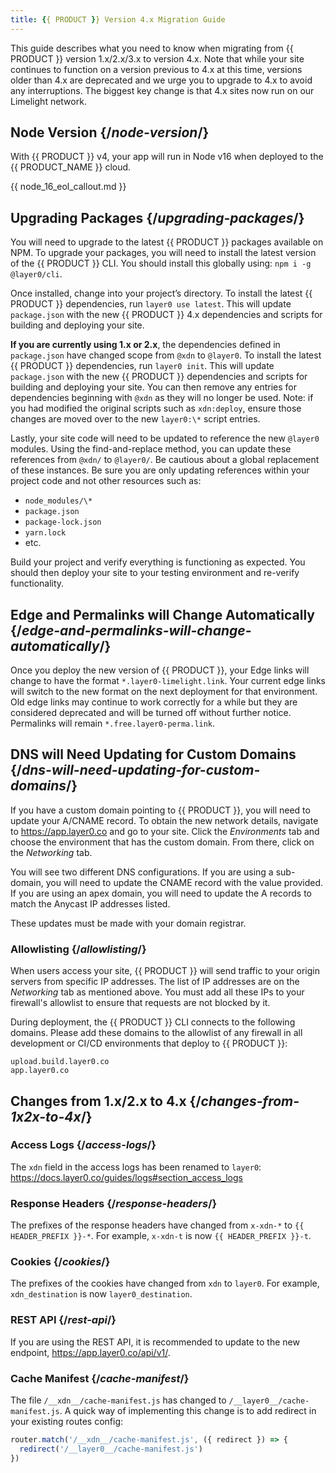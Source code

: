 ```yaml
---
title: {{ PRODUCT }} Version 4.x Migration Guide
---
```


This guide describes what you need to know when migrating from {{ PRODUCT }} version 1.x/2.x/3.x to version 4.x. Note that while your site continues to function on a version previous to 4.x at this time, versions older than 4.x are deprecated and we urge you to upgrade to 4.x to avoid any interruptions. The biggest key change is that 4.x sites now run on our Limelight network.

## Node Version {/*node-version*/}

With {{ PRODUCT }} v4, your app will run in Node v16 when deployed to the {{ PRODUCT_NAME }} cloud. 

{{ node_16_eol_callout.md }}

## Upgrading Packages {/*upgrading-packages*/}

You will need to upgrade to the latest {{ PRODUCT }} packages available on NPM. To upgrade your packages, you will need to install the latest version of the {{ PRODUCT }} CLI. You should install this globally using: `npm i -g @layer0/cli`.

Once installed, change into your project’s directory. To install the latest {{ PRODUCT }} dependencies, run `layer0 use latest`. This will update `package.json` with the new {{ PRODUCT }} 4.x dependencies and scripts for building and deploying your site.

**If you are currently using 1.x or 2.x**, the dependencies defined in `package.json` have changed scope from `@xdn` to `@layer0`. To install the latest {{ PRODUCT }} dependencies, run `layer0 init`. This will update `package.json` with the new {{ PRODUCT }} dependencies and scripts for building and deploying your site. You can then remove any entries for dependencies beginning with `@xdn` as they will no longer be used. Note: if you had modified the original scripts such as `xdn:deploy`, ensure those changes are moved over to the new `layer0:\*` script entries.

Lastly, your site code will need to be updated to reference the new `@layer0` modules. Using the find-and-replace method, you can update these references from `@xdn/` to `@layer0/`. Be cautious about a global replacement of these instances. Be sure you are only updating references within your project code and not other resources such as:

- `node_modules/\*`
- `package.json`
- `package-lock.json`
- `yarn.lock`
- etc.

Build your project and verify everything is functioning as expected. You should then deploy your site to your testing environment and re-verify functionality.

## Edge and Permalinks will Change Automatically {/*edge-and-permalinks-will-change-automatically*/}

Once you deploy the new version of {{ PRODUCT }}, your Edge links will change to have the format `*.layer0-limelight.link`. Your current edge links will switch to the new format on the next deployment for that environment. Old edge links may continue to work correctly for a while but they are considered deprecated and will be turned off without further notice. Permalinks will remain `*.free.layer0-perma.link`.

## DNS will Need Updating for Custom Domains {/*dns-will-need-updating-for-custom-domains*/}

If you have a custom domain pointing to {{ PRODUCT }}, you will need to update your A/CNAME record. To obtain the new network details, navigate to https://app.layer0.co and go to your site. Click the _Environments_ tab and choose the environment that has the custom domain. From there, click on the _Networking_ tab.

You will see two different DNS configurations. If you are using a sub-domain, you will need to update the CNAME record with the value provided. If you are using an apex domain, you will need to update the A records to match the Anycast IP addresses listed.

These updates must be made with your domain registrar.

### Allowlisting {/*allowlisting*/}

When users access your site, {{ PRODUCT }} will send traffic to your origin servers from specific IP addresses. The list of IP addresses are on the _Networking_ tab as mentioned above. You must add all these IPs to your firewall's allowlist to ensure that requests are not blocked by it.

During deployment, the {{ PRODUCT }} CLI connects to the following domains. Please add these domains to the allowlist of any firewall in all development or CI/CD environments that deploy to {{ PRODUCT }}:

```
upload.build.layer0.co
app.layer0.co
```

## Changes from 1.x/2.x to 4.x {/*changes-from-1x2x-to-4x*/}

### Access Logs {/*access-logs*/}

The `xdn` field in the access logs has been renamed to `layer0`: https://docs.layer0.co/guides/logs#section_access_logs

### Response Headers {/*response-headers*/}

The prefixes of the response headers have changed from `x-xdn-*` to `{{ HEADER_PREFIX }}-*`. For example, `x-xdn-t` is now `{{ HEADER_PREFIX }}-t`.

### Cookies {/*cookies*/}

The prefixes of the cookies have changed from `xdn` to `layer0`. For example, `xdn_destination` is now `layer0_destination`.

### REST API {/*rest-api*/}

If you are using the REST API, it is recommended to update to the new endpoint, https://app.layer0.co/api/v1/.

### Cache Manifest {/*cache-manifest*/}

The file `/__xdn__/cache-manifest.js` has changed to `/__layer0__/cache-manifest.js`. A quick way of implementing this change is to add redirect in your existing routes config:

```js
router.match('/__xdn__/cache-manifest.js', ({ redirect }) => {
  redirect('/__layer0__/cache-manifest.js')
})
```
